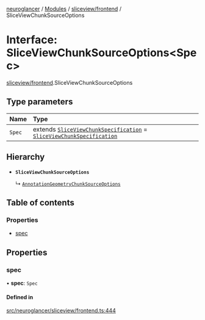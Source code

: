 [neuroglancer](../README.md) / [Modules](../modules.md) / [sliceview/frontend](../modules/sliceview_frontend.md) / SliceViewChunkSourceOptions

# Interface: SliceViewChunkSourceOptions<Spec\>

[sliceview/frontend](../modules/sliceview_frontend.md).SliceViewChunkSourceOptions

## Type parameters

| Name | Type |
| :------ | :------ |
| `Spec` | extends [`SliceViewChunkSpecification`](sliceview_base.SliceViewChunkSpecification.md) = [`SliceViewChunkSpecification`](sliceview_base.SliceViewChunkSpecification.md) |

## Hierarchy

- **`SliceViewChunkSourceOptions`**

  ↳ [`AnnotationGeometryChunkSourceOptions`](annotation_frontend_source.AnnotationGeometryChunkSourceOptions.md)

## Table of contents

### Properties

- [spec](sliceview_frontend.SliceViewChunkSourceOptions.md#spec)

## Properties

### spec

• **spec**: `Spec`

#### Defined in

[src/neuroglancer/sliceview/frontend.ts:444](https://github.com/ActiveBrainAtlas2/neuroglancer/blob/1beb5d34/src/neuroglancer/sliceview/frontend.ts#L444)
